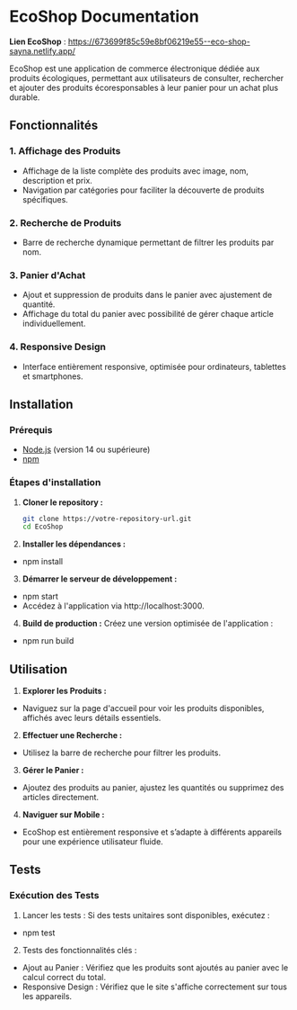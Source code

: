 # EcoShop Documentation

**Lien EcoShop** : https://673699f85c59e8bf06219e55--eco-shop-sayna.netlify.app/ 

EcoShop est une application de commerce électronique dédiée aux produits écologiques, permettant aux utilisateurs de consulter, rechercher et ajouter des produits écoresponsables à leur panier pour un achat plus durable.

## Fonctionnalités

### 1. Affichage des Produits
- Affichage de la liste complète des produits avec image, nom, description et prix.
- Navigation par catégories pour faciliter la découverte de produits spécifiques.

### 2. Recherche de Produits
- Barre de recherche dynamique permettant de filtrer les produits par nom.

### 3. Panier d'Achat
- Ajout et suppression de produits dans le panier avec ajustement de quantité.
- Affichage du total du panier avec possibilité de gérer chaque article individuellement.

### 4. Responsive Design
- Interface entièrement responsive, optimisée pour ordinateurs, tablettes et smartphones.

## Installation

### Prérequis
- [Node.js](https://nodejs.org/) (version 14 ou supérieure)
- [npm](https://www.npmjs.com/)

### Étapes d'installation

1. **Cloner le repository :**
   ```bash
   git clone https://votre-repository-url.git
   cd EcoShop
2. **Installer les dépendances :**
 - npm install
3. **Démarrer le serveur de développement :**
 - npm start
 - Accédez à l'application via http://localhost:3000.

4. **Build de production :** Créez une version optimisée de l'application :
 - npm run build
   
## Utilisation
1. **Explorer les Produits :**
 - Naviguez sur la page d'accueil pour voir les produits disponibles, affichés avec leurs détails essentiels.
2. **Effectuer une Recherche :**
 - Utilisez la barre de recherche pour filtrer les produits.
3. **Gérer le Panier :**
 - Ajoutez des produits au panier, ajustez les quantités ou supprimez des articles directement.
4. **Naviguer sur Mobile :**
 - EcoShop est entièrement responsive et s’adapte à différents appareils pour une expérience utilisateur fluide.

## Tests
### Exécution des Tests
1. Lancer les tests : Si des tests unitaires sont disponibles, exécutez :
 - npm test
2. Tests des fonctionnalités clés :
 -  Ajout au Panier : Vérifiez que les produits sont ajoutés au panier avec le calcul correct du total.
 -  Responsive Design : Vérifiez que le site s'affiche correctement sur tous les appareils.



